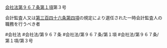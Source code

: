 [会社法第９６７条第１項](会社法＿＿＿＿第９６７条第１項)第３号

会計監査人又は[第三百四十六条第四項](会社法＿＿＿＿第３４６条第４項)の規定により選任された一時会計監査人の職務を行うべき者


#会社法
#会社法/第９６７条
#会社法/第９６７条/第１項
#会社法/第９６７条/第１項/第３号
